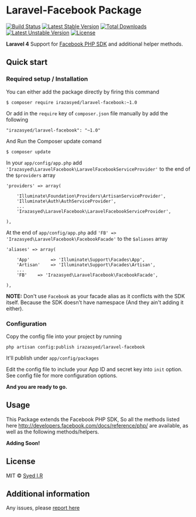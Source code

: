 Laravel-Facebook Package
===================================
[![Build Status](https://travis-ci.org/irazasyed/laravel-facebook.svg)](https://travis-ci.org/irazasyed/laravel-facebook)
[![Latest Stable Version](https://poser.pugx.org/irazasyed/laravel-facebook/v/stable.svg)](https://packagist.org/packages/irazasyed/laravel-facebook) [![Total Downloads](https://poser.pugx.org/irazasyed/laravel-facebook/downloads.svg)](https://packagist.org/packages/irazasyed/laravel-facebook) [![Latest Unstable Version](https://poser.pugx.org/irazasyed/laravel-facebook/v/unstable.svg)](https://packagist.org/packages/irazasyed/laravel-facebook) [![License](https://poser.pugx.org/irazasyed/laravel-facebook/license.svg)](https://packagist.org/packages/irazasyed/laravel-facebook)

**Laravel 4** Support for [Facebook PHP SDK](https://github.com/facebook/facebook-php-sdk) and additional helper methods.

## Quick start


### Required setup / Installation


You can either add the package directly by firing this command
	
	$ composer require irazasyed/laravel-facebook:~1.0
	
Or add in the `require` key of `composer.json` file manually by add the following

    "irazasyed/laravel-facebook": "~1.0"

And Run the Composer update comand

    $ composer update

In your `app/config/app.php` add `'Irazasyed\LaravelFacebook\LaravelFacebookServiceProvider'` to the end of the `$providers` array

```
'providers' => array(

    'Illuminate\Foundation\Providers\ArtisanServiceProvider',
    'Illuminate\Auth\AuthServiceProvider',
    ...
    'Irazasyed\LaravelFacebook\LaravelFacebookServiceProvider',

),
```

At the end of `app/config/app.php` add `'FB' => 'Irazasyed\LaravelFacebook\FacebookFacade'` to the `$aliases` array

```
'aliases' => array(

    'App'        => 'Illuminate\Support\Facades\App',
    'Artisan'    => 'Illuminate\Support\Facades\Artisan',
    ...
    'FB'    => 'Irazasyed\LaravelFacebook\FacebookFacade',

),
```
**NOTE:** Don't use `Facebook` as your facade alias as it conflicts with the SDK itself. Because the SDK doesn't have namespace (And they ain't adding it either).
    
### Configuration


Copy the config file into your project by running

```
php artisan config:publish irazasyed/laravel-facebook
```
It'll publish under `app/config/packages`

Edit the config file to include your App ID and secret key into `init` option. See config file for more configuration options.


**And you are ready to go.**

## Usage


This Package extends the Facebook PHP SDK, So all the methods listed here http://developers.facebook.com/docs/reference/php/ are available, as well as the following methods/helpers.

**Adding Soon!**

## License

MIT © [Syed I.R](http://lk.gd/irazasyed)

## Additional information


Any issues, please [report here](https://github.com/irazasyed/laravel-facebook/issues)
